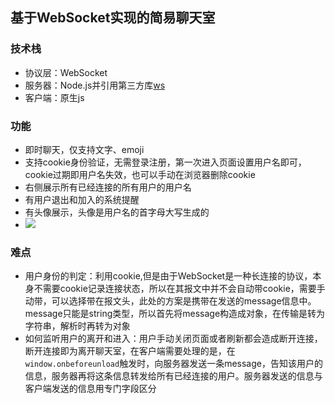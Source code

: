 ## 基于WebSocket实现的简易聊天室

### 技术栈
* 协议层：WebSocket
* 服务器：Node.js并引用第三方库[ws](https://github.com/websockets/ws)
* 客户端：原生js

### 功能
* 即时聊天，仅支持文字、emoji
* 支持cookie身份验证，无需登录注册，第一次进入页面设置用户名即可，cookie过期即用户名失效，也可以手动在浏览器删除cookie
* 右侧展示所有已经连接的所有用户的用户名
* 有用户退出和加入的系统提醒
* 有头像展示，头像是用户名的首字母大写生成的
* ![](http://ww1.sinaimg.cn/large/006XqmrNly1g60gajj4xmj31di15gdip.jpg)

### 难点
* 用户身份的判定：利用cookie,但是由于WebSocket是一种长连接的协议，本身不需要cookie记录连接状态，所以在其报文中并不会自动带cookie，需要手动带，可以选择带在报文头，此处的方案是携带在发送的message信息中。message只能是string类型，所以首先将message构造成对象，在传输是转为字符串，解析时再转为对象
* 如何监听用户的离开和进入：用户手动关闭页面或者刷新都会造成断开连接，断开连接即为离开聊天室，在客户端需要处理的是，在`window.onbeforeunload`触发时，向服务器发送一条message，告知该用户的信息，服务器再将这条信息转发给所有已经连接的用户。服务器发送的信息与客户端发送的信息用专门字段区分